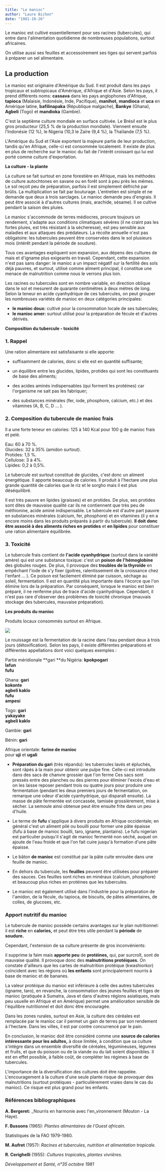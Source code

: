 ```yaml
---
title: "Le manioc"
author: "Laure Bichon"
date: "1981-10-26"
---
```


Le manioc est cultivé essentiellement pour ses racines (tubercules), qui entre dans l'alimentation quotidienne de nombreuses populations, surtout africaines.

On utilise aussi ses feuilles et accessoirement ses tiges qui servent parfois à préparer un sel alimentaire.

## **La production**

Le manioc est originaire d'Amérique du Sud. Il est produit dans les pays tropicaux et subtropicaux d'Amérique, d'Afrique et d'Asie. Selon les pays, il prend différents noms: **cassava** dans les pays anglophones d'Afrique, **tapioca** (Malaisie, Indonésie, Inde, Pacifique), **manihot,** **mandioca** et **uca** en Amérique latine, **bafilinapaka** (République malgache), **Bankye** (Ghana), **Agbeli** (Togo) et **mandioka** (Gambie).

C'est la septième culture mondiale en surface cultivée. Le Brésil est le plus gros producteur (25,5 % de la production mondiale). Viennent ensuite l'Indonésie (12 %), le Nigeria (10,3 le Zaïre (9,4 %), la Thaïlande (7,5 %).

L'Amérique du Sud et l'Asie exportent la majeure partie de leur production, tandis qu'en Afrique, celle-ci est consommée localement. Il existe de plus en plus de recherche sur le manioc du fait de l'intérêt croissant qui lui est porté comme culture d'exportation.

**La culture - la plante**

La culture se fait surtout en zone forestière en Afrique, mais les méthodes de culture autochtones en savane ou en forêt sont à peu près les mêmes. Le sol reçoit peu de préparation, parfois il est simplement défriché par brûlis. La multiplication se fait par bouturage. L'entretien est simple et ne demande que deux à trois sarclages. Le manioc demande peu d'engrais. Il peut être associé à d'autres cultures (mais, arachide, sésame). Il se cultive pendant la saison des pluies.

Le manioc s'accommode de terres médiocres, procure toujours un rendement, s'adapte aux conditions climatiques sévères (il ne craint pas les fortes pluies, est très résistant à la sécheresse), est peu sensible aux maladies et aux attaques des prédateurs. La récolte annuelle n'est pas obligatoire: les tubercules peuvent être conservées dans le sol plusieurs mois (intérêt pendant la période de soudure).

Tous ces avantages expliquent son expansion, aux dépens des cultures de mais et d'igname plus exigeants en travail. Cependant, cette expansion n'est pas sans danger: le manioc a un impact négatif sur la fertilité des sols déjà pauvres, et surtout, utilisé comme aliment principal, il constitue une menace de malnutrition comme nous le verrons plus loin.

Les racines ou tubercules sont en nombre variable, en direction oblique dans le sol et mesurent de quarante centimètres à deux mètres de long. Selon la teneur en acide cyanhydrique de ces tubercules, on peut grouper les nombreuses variétés de manioc en deux catégories principales:

*   **le manioc doux:** cultivé pour la consommation locale de ses tubercules;
*   **le manioc amer:** surtout utilisé pour la préparation de fécule et d'autres dérivés.

**Composition du tubercule - toxicité**

### **1. Rappel**

Une ration alimentaire est satisfaisante si elle apporte:

*   suffisamment de calories, donc si elle est en quantité suffisante;

*   un équilibre entre les glucides, lipides, protides qui sont les constituants de base des aliments;

*   des acides aminés indispensables (qui forment les protéines) car l'organisme ne sait pas les fabriquer;

*   des substances minérales (fer, iode, phosphore, calcium, etc.) et des vitamines (A, B, C, D ... ).

### **2. Composition du tubercule** **de manioc frais**

Il a une forte teneur en calories: 125 à 140 Kcal pour 100 g de manioc frais et pelé.

Eau: 60 à 70 %.  
Glucides: 32 à 35% (amidon surtout).  
Protides: 1,5 %.  
Cellulose: 3 à 4%.  
Lipides: 0,2 à 0,5%.

Le tubercule est surtout constitué de glucides, c'est donc un aliment énergétique. Il apporte beaucoup de calories. Il produit à l'hectare une plus grande quantité de calories que le riz et le sorgho mais il est plus déséquilibré.

Il est très pauvre en lipides (graisses) et en protides. De plus, ses protides sont dites de mauvaise qualité car ils ne contiennent que très peu de méthionine, acide aminé indispensable. Le tubercule est d'autre part pauvre en substances minérales (calcium, fer, phosphore) et en vitamines (il y en a encore moins dans les produits préparés à partir du tubercule). **Il doit** **donc être associé à des aliments riches en** **protides** et **en lipides** pour constituer une ration alimentaire équilibrée.

### **3. Toxicité**

Le tubercule frais contient de **l'acide cyanhydrique** (surtout dans la variété amère) qui est une substance toxique: c'est un **poison de** **l'hémoglobine** des globules rouges. De plus, il provoque des **troubles de la thyroïde** en empêchant l'iode de s'y fixer (goitres, ralentissement de la croissance chez l'enfant ... ). Ce poison est facilement éliminé par cuisson, séchage au soleil, fermentation. Il est en quantité plus importante dans l'écorce que l'on élimine lors de la préparation. Par conséquent, lorsque le manioc est bien préparé, il ne renferme plus de trace d'acide cyanhydrique. Cependant, il n'est pas rare d'observer des problèmes de toxicité chronique (mauvais stockage des tubercules, mauvaise préparation).

**Les produits du manioc**

Produits locaux consommés surtout en Afrique.


![](i11-1.jpg)


Le rouissage est la fermentation de la racine dans l'eau pendant deux à trois jours (détoxification). Selon les pays, il existe différentes préparations et différentes appellations dont voici quelques exemples :

Partie méridionale **gari **du Nigéria: **kpokpogari**  
**lafun**  
**fufu**

Ghana: **gari**  
**kokonte**  
**agbeli kaklo**  
**fufu**  
**ampesi**

Togo: **gari**  
**yakayake**  
**agbeli kaklo**

Gambie: **gari**

Bénin: **gari**

Afrique orientale: **farine de manioc**  
pour **uji** et **ugali**

*   **Préparation du gari** (très répandu): les tubercules lavés et épluchés, sont râpés à la main pour obtenir une pulpe fine. Celle-ci est introduite dans des sacs de chanvre grossier que l'on ferme Ces sacs sont pressés entre des planches ou des pierres pour éliminer l'excès d'eau et on les laisse reposer pendant trois ou quatre jours pour produire une fermentation (pendant les deux premiers jours de fermentation, on remarque une odeur d'acide cyanhydrique, qui disparaît ensuite). La masse de pâte fermentée est concassée, tamisée grossièrement, mise à sécher. La semoule ainsi obtenue peut être ensuite frite dans un peu d'huile.

*   Le terme de **fufu** s'applique à divers produits en Afrique occidentale; en général c'est un aliment pilé ou bouilli pour former une pâte épaisse (fufu à base de manioc bouilli, taro, igname, plantains). Le fufu nigerian est particulier puisqu'il s'agit de manioc fermenté non séché, auquel on ajoute de l'eau froide et que l'on fait cuire jusqu'à formation d'une pâte épaisse.

*   Le bâton **de manioc** est constitué par la pâte cuite enroulée dans une feuille de manioc.

*   En dehors du tubercule, les **feuilles** peuvent être utilisées pour préparer des sauces. Ces feuilles sont riches en minéraux (calcium, phosphore) et beaucoup plus riches en protéines que les tubercules.

*   Le manioc est également utilisé dans l'industrie pour la préparation de l'amidon, de la fécule, du tapioca, de biscuits, de pâtes alimentaires, de colles, de glucoses, etc.

### **Apport nutritif du manioc**

Le tubercule de manioc possède certains avantages sur le plan nutritionnel: il est **riche** en **calories,** et peut être très utile pendant la **période** de **soudure.**

Cependant, l'extension de sa culture présente de gros inconvénients:

il supprime la faim mais **apporte peu** de **protéines,** qui, par surcroît, sont de mauvaise qualité. Il provoque donc des **malnutritions protéiques.** On constate d'ailleurs que les cartes de malnutrition protéique (kwashiorkor) coïncident avec les régions où **les enfants** sont principalement nourris à base de manioc et de bananes.

La valeur protéique du manioc est inférieure à celle des autres tubercules (igname, taro), en revanche, la consommation des jeunes feuilles et tiges de manioc (pratiquée à Sumatra, Java et dans d'autres régions asiatiques, mais peu usuelle en Afrique et en Amérique) permet une amélioration sensible de l'équilibre nutritionnel et doit donc être encouragée.

Dans les zones rurales, surtout en Asie, la culture des céréales est remplacée par le manioc car il permet un gain de terres par son rendement à l'hectare. Dans les villes, il est par contre concurrencé par le pain.

En conclusion, le manioc doit être considéré comme une **source de calories intéressante** **pour les adultes,** à dose limitée, à condition que sa culture s'intègre dans un ensemble diversifié de céréales, légumineuses, légumes et fruits, et que du poisson ou de la viande ou du lait soient disponibles. Il est en effet possible, à faible coût, de compléter les régimes à base de tubercules.

L'importance de la diversification des cultures doit être rappelée. L'encouragement à la culture d'une seule plante risque de provoquer des malnutritions (surtout protéiques - particulièrement vraies dans le cas du manioc). Ce risque est plus grand pour les enfants.

### **Références bibliographiques**

**A. Bergeret:** _Nourris en harmonie avec l'en_vironnement (Mouton - La Haye).

**F. Bussons** (1965): _Plantes alimentaires de_ _l'Ouest africain._

Statistiques de la FAO 1979-1980.

**M. Aufret** (1957): _Racines et tubercules, nutrition et alimentation tropicale._

**R. Cerighelli** (1955): _Cultures tropicales,_ _plantes vivrières._

_Développement et Santé, n°35 octobre 1981_